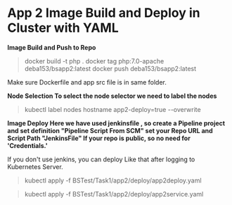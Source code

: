 # App 2 Image Build and Deploy in Cluster with YAML

**Image Build and Push to Repo**
>docker build -t php .
>docker tag php:7.0-apache deba153/bsapp2:latest
>docker push deba153/bsapp2:latest

Make sure Dockerfile and app src file is in same folder.

**Node Selection
To select the node selector we need to label the nodes**

>kubectl label nodes hostname app2-deploy=true --overwrite

**Image Deploy
Here we have used jenkinsfile , so create a Pipeline project and set definition "Pipeline Script From SCM"
set your Repo URL and Script Path "JenkinsFile"
If your repo is public, so no need for 'Credentials.'**

If you don't use jenkins, you can deploy Like that after logging to Kubernetes Server.

>kubectl apply -f BSTest/Task1/app2/deploy/app2deploy.yaml

>kubectl apply -f BSTest/Task1/app2/deploy/app2service.yaml



